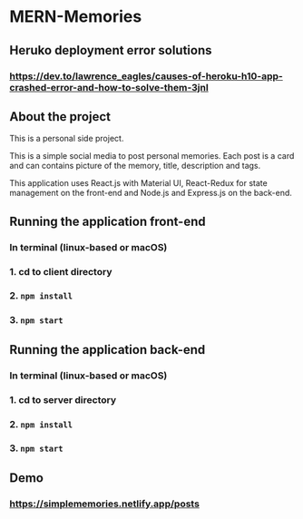 # MERN-Memories
## Heruko deployment error solutions
### https://dev.to/lawrence_eagles/causes-of-heroku-h10-app-crashed-error-and-how-to-solve-them-3jnl
## About the project
This is a personal side project.

This is a simple social media to post personal memories. Each post is a card and can contains picture of the memory, title, description and tags.

This application uses React.js with Material UI, React-Redux for state management on the front-end and Node.js and Express.js on the back-end.
## Running the application front-end
### In terminal (linux-based or macOS)
### 1. cd to client directory
### 2. `npm install`
### 3. `npm start`

## Running the application back-end
### In terminal (linux-based or macOS)
### 1. cd to server directory
### 2. `npm install`
### 3. `npm start`
## Demo
### https://simplememories.netlify.app/posts
